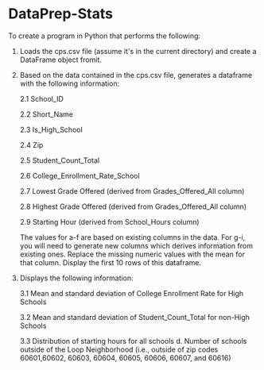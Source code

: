 # DataPrep-Stats
To create a program in Python that performs the following: 
1. Loads the cps.csv file (assume it's in the current directory) and create a DataFrame object fromit.
   
2. Based on the data contained in the cps.csv file, generates a dataframe with the following information:

     2.1 School_ID 
  
     2.2 Short_Name 
  
     2.3 Is_High_School
  
     2.4 Zip
  
     2.5 Student_Count_Total 
  
     2.6 College_Enrollment_Rate_School
  
     2.7 Lowest Grade Offered (derived from Grades_Offered_All column)
  
     2.8 Highest Grade Offered (derived from Grades_Offered_All column) 
  
     2.9 Starting Hour (derived from School_Hours column) 
  
     The values for a-f are based on existing columns in the data. For g-i, you will need to generate new columns which derives information from existing ones. Replace the missing numeric           values with the mean for that column. Display the first 10 rows of this dataframe.

3. Displays the following information:
   
     3.1 Mean and standard deviation of College Enrollment Rate for High Schools 
  
     3.2 Mean and standard deviation of Student_Count_Total for non-High Schools 
  
     3.3 Distribution of starting hours for all schools d. Number of schools outside of the Loop Neighborhood (i.e., outside of zip codes 60601,60602, 60603, 60604, 60605, 60606, 60607, and 60616)
